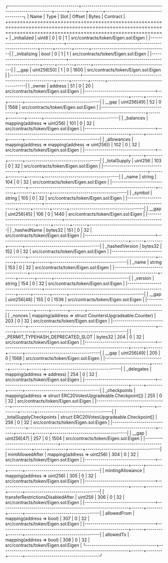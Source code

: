 
╭-----------------------------------+---------------------------------------------------------------+------+--------+-------+-------------------------------------╮
| Name                              | Type                                                          | Slot | Offset | Bytes | Contract                            |
+=================================================================================================================================================================+
| _initialized                      | uint8                                                         | 0    | 0      | 1     | src/contracts/token/Eigen.sol:Eigen |
|-----------------------------------+---------------------------------------------------------------+------+--------+-------+-------------------------------------|
| _initializing                     | bool                                                          | 0    | 1      | 1     | src/contracts/token/Eigen.sol:Eigen |
|-----------------------------------+---------------------------------------------------------------+------+--------+-------+-------------------------------------|
| __gap                             | uint256[50]                                                   | 1    | 0      | 1600  | src/contracts/token/Eigen.sol:Eigen |
|-----------------------------------+---------------------------------------------------------------+------+--------+-------+-------------------------------------|
| _owner                            | address                                                       | 51   | 0      | 20    | src/contracts/token/Eigen.sol:Eigen |
|-----------------------------------+---------------------------------------------------------------+------+--------+-------+-------------------------------------|
| __gap                             | uint256[49]                                                   | 52   | 0      | 1568  | src/contracts/token/Eigen.sol:Eigen |
|-----------------------------------+---------------------------------------------------------------+------+--------+-------+-------------------------------------|
| _balances                         | mapping(address => uint256)                                   | 101  | 0      | 32    | src/contracts/token/Eigen.sol:Eigen |
|-----------------------------------+---------------------------------------------------------------+------+--------+-------+-------------------------------------|
| _allowances                       | mapping(address => mapping(address => uint256))               | 102  | 0      | 32    | src/contracts/token/Eigen.sol:Eigen |
|-----------------------------------+---------------------------------------------------------------+------+--------+-------+-------------------------------------|
| _totalSupply                      | uint256                                                       | 103  | 0      | 32    | src/contracts/token/Eigen.sol:Eigen |
|-----------------------------------+---------------------------------------------------------------+------+--------+-------+-------------------------------------|
| _name                             | string                                                        | 104  | 0      | 32    | src/contracts/token/Eigen.sol:Eigen |
|-----------------------------------+---------------------------------------------------------------+------+--------+-------+-------------------------------------|
| _symbol                           | string                                                        | 105  | 0      | 32    | src/contracts/token/Eigen.sol:Eigen |
|-----------------------------------+---------------------------------------------------------------+------+--------+-------+-------------------------------------|
| __gap                             | uint256[45]                                                   | 106  | 0      | 1440  | src/contracts/token/Eigen.sol:Eigen |
|-----------------------------------+---------------------------------------------------------------+------+--------+-------+-------------------------------------|
| _hashedName                       | bytes32                                                       | 151  | 0      | 32    | src/contracts/token/Eigen.sol:Eigen |
|-----------------------------------+---------------------------------------------------------------+------+--------+-------+-------------------------------------|
| _hashedVersion                    | bytes32                                                       | 152  | 0      | 32    | src/contracts/token/Eigen.sol:Eigen |
|-----------------------------------+---------------------------------------------------------------+------+--------+-------+-------------------------------------|
| _name                             | string                                                        | 153  | 0      | 32    | src/contracts/token/Eigen.sol:Eigen |
|-----------------------------------+---------------------------------------------------------------+------+--------+-------+-------------------------------------|
| _version                          | string                                                        | 154  | 0      | 32    | src/contracts/token/Eigen.sol:Eigen |
|-----------------------------------+---------------------------------------------------------------+------+--------+-------+-------------------------------------|
| __gap                             | uint256[48]                                                   | 155  | 0      | 1536  | src/contracts/token/Eigen.sol:Eigen |
|-----------------------------------+---------------------------------------------------------------+------+--------+-------+-------------------------------------|
| _nonces                           | mapping(address => struct CountersUpgradeable.Counter)        | 203  | 0      | 32    | src/contracts/token/Eigen.sol:Eigen |
|-----------------------------------+---------------------------------------------------------------+------+--------+-------+-------------------------------------|
| _PERMIT_TYPEHASH_DEPRECATED_SLOT  | bytes32                                                       | 204  | 0      | 32    | src/contracts/token/Eigen.sol:Eigen |
|-----------------------------------+---------------------------------------------------------------+------+--------+-------+-------------------------------------|
| __gap                             | uint256[49]                                                   | 205  | 0      | 1568  | src/contracts/token/Eigen.sol:Eigen |
|-----------------------------------+---------------------------------------------------------------+------+--------+-------+-------------------------------------|
| _delegates                        | mapping(address => address)                                   | 254  | 0      | 32    | src/contracts/token/Eigen.sol:Eigen |
|-----------------------------------+---------------------------------------------------------------+------+--------+-------+-------------------------------------|
| _checkpoints                      | mapping(address => struct ERC20VotesUpgradeable.Checkpoint[]) | 255  | 0      | 32    | src/contracts/token/Eigen.sol:Eigen |
|-----------------------------------+---------------------------------------------------------------+------+--------+-------+-------------------------------------|
| _totalSupplyCheckpoints           | struct ERC20VotesUpgradeable.Checkpoint[]                     | 256  | 0      | 32    | src/contracts/token/Eigen.sol:Eigen |
|-----------------------------------+---------------------------------------------------------------+------+--------+-------+-------------------------------------|
| __gap                             | uint256[47]                                                   | 257  | 0      | 1504  | src/contracts/token/Eigen.sol:Eigen |
|-----------------------------------+---------------------------------------------------------------+------+--------+-------+-------------------------------------|
| mintAllowedAfter                  | mapping(address => uint256)                                   | 304  | 0      | 32    | src/contracts/token/Eigen.sol:Eigen |
|-----------------------------------+---------------------------------------------------------------+------+--------+-------+-------------------------------------|
| mintingAllowance                  | mapping(address => uint256)                                   | 305  | 0      | 32    | src/contracts/token/Eigen.sol:Eigen |
|-----------------------------------+---------------------------------------------------------------+------+--------+-------+-------------------------------------|
| transferRestrictionsDisabledAfter | uint256                                                       | 306  | 0      | 32    | src/contracts/token/Eigen.sol:Eigen |
|-----------------------------------+---------------------------------------------------------------+------+--------+-------+-------------------------------------|
| allowedFrom                       | mapping(address => bool)                                      | 307  | 0      | 32    | src/contracts/token/Eigen.sol:Eigen |
|-----------------------------------+---------------------------------------------------------------+------+--------+-------+-------------------------------------|
| allowedTo                         | mapping(address => bool)                                      | 308  | 0      | 32    | src/contracts/token/Eigen.sol:Eigen |
╰-----------------------------------+---------------------------------------------------------------+------+--------+-------+-------------------------------------╯

